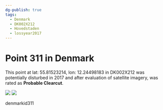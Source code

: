 ```yaml
---
dg-publish: true
tags:
  - Denmark
  - DK002X212
  - Hovedstaden
  - lossyear2017
---
```


# Point 311 in Denmark

This point at lat: 55.81523214, lon: 12.24498183 in DK002X212 was potentially disturbed in 2017 and after evaluation of satellite imagery, was rated as **Probable Clearcut**.

<div class='juxtapose' data-showcredits='false'>
<img src='https://baserow-backend-production20240528124524339000000001.s3.amazonaws.com/user_files/oNMAskCkFuMoBYQAwrmF4Fb9iQvLHjAa_50907fcf57d95052cc6365f54e4c1059395fccdda39eb940c9595a8b374b1cac.png' data-label='September 2016' />
<img src='https://baserow-backend-production20240528124524339000000001.s3.amazonaws.com/user_files/s3IpWERMVkwHbtv18qaROYKEcWi2wxKj_d8d42b178a64c2a459f91b0ac1cdbe2def131b20c6eec13c91f9b10cbe3ee746.png' data-label='May 2018' />
</div>

denmarkid311